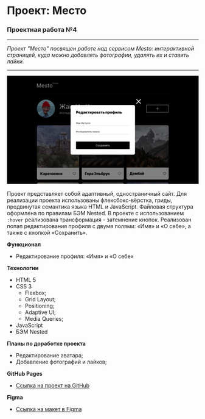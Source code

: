 # Проект: Место
### Проектная работа №4
___
_Проект "Место" посвящен работе над сервисом Mesto: интерактивной страницей, куда можно добавлять фотографии, удалять их и ставить лайки._
___
![Alt text](images/readme_image.png)

Проект представляет собой адаптивный, одностраничный сайт.
Для реализации проекта использованы флексбокс-вёрстка, гриды, продвинутая семантика языка HTML и JavaScript.
Файловая структура оформлена по правилам БЭМ Nested.
В проекте с использованием ```:hover``` реализована трансформация - затемнение кнопок.
Реализован попап редактирования профиля с двумя полями: «Имя» и «О себе», а также с кнопкой «Сохранить».

**Функционал**
* Редактирование профиля: «Имя» и «О себе»

**Технологии**
* HTML 5
* CSS 3
  * Flexbox;
  * Grid Layout;
  * Positioning;
  * Adaptive UI;
  * Media Queries;
* JavaScript
* БЭМ Nested

**Планы по доработке проекта**
* Редактирование аватара;
* Добавление фотографий и лайков;


**GitHub Pages**
* [Ссылка на проект на GitHub](https://vixen86.github.io/mesto/)

**Figma**

* [Ссылка на макет в Figma](https://www.figma.com/file/2cn9N9jSkmxD84oJik7xL7/JavaScript.-Sprint-4?node-id=0%3A1)
